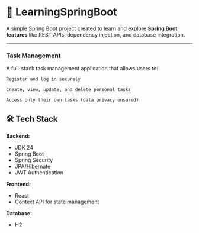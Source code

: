 # 🚀 LearningSpringBoot

A simple Spring Boot project created to learn and explore **Spring Boot features** like REST APIs, dependency injection, and database integration.

---

###  Task Management
 

A full-stack task management application that allows users to:

    Register and log in securely

    Create, view, update, and delete personal tasks

    Access only their own tasks (data privacy ensured)
 
 
## 🛠 Tech Stack

**Backend:**
- JDK 24
- Spring Boot 
- Spring Security
- JPA/Hibernate
- JWT Authentication

**Frontend:**
- React  
- Context API for state management

**Database:**
- H2  
